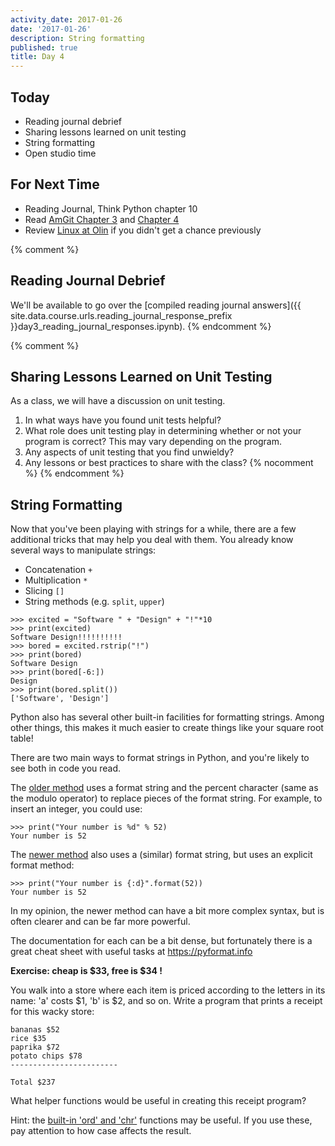 ```yaml
---
activity_date: 2017-01-26
date: '2017-01-26'
description: String formatting
published: true
title: Day 4
---
```


## Today

* Reading journal debrief
* Sharing lessons learned on unit testing
* String formatting
* Open studio time

## For Next Time

* Reading Journal, Think Python chapter 10
* Read [AmGit Chapter 3](https://github.com/AllenDowney/amgit/blob/master/en/03-git-branching/01-chapter3.markdown) and [Chapter 4](https://github.com/AllenDowney/amgit/blob/master/en/04-git-server/01-chapter4.markdown)
* Review [Linux at Olin](https://docs.google.com/viewer?a=v&pid=sites&srcid=ZGVmYXVsdGRvbWFpbnxzZDE1c3ByaW5nfGd4OmMyNzcyOTBjYThlMTM1Mg) if you didn't get a chance previously

{% comment %}
## Reading Journal Debrief

We'll be available to go over the
[compiled reading journal answers]({{ site.data.course.urls.reading_journal_response_prefix }}day3_reading_journal_responses.ipynb).
{% endcomment %}


{% comment %}
## Sharing Lessons Learned on Unit Testing

As a class, we will have a discussion on unit testing.

1. In what ways have you found unit tests helpful?
2. What role does unit testing play in determining whether or not your program is correct? This may vary depending on the program.
3. Any aspects of unit testing that you find unwieldy?
4. Any lessons or best practices to share with the class?
{% nocomment %}
{% endcomment %}


## String Formatting

Now that you've been playing with strings for a while, there are a few
additional tricks that may help you deal with them. You already know several
ways to manipulate strings:

* Concatenation `+`
* Multiplication `*`
* Slicing `[]`
* String methods (e.g. `split`, `upper`)

```
>>> excited = "Software " + "Design" + "!"*10
>>> print(excited)
Software Design!!!!!!!!!!
>>> bored = excited.rstrip("!")
>>> print(bored)
Software Design
>>> print(bored[-6:])
Design
>>> print(bored.split())
['Software', 'Design']
```

Python also has several other built-in facilities for formatting strings.
Among other things, this makes it much easier to create things like your
square root table!

There are two main ways to format strings in Python, and you're likely to see
both in code you read.

The [older method](https://docs.python.org/2/library/stdtypes.html#string-formatting) uses a format string and the percent character (same as the modulo
operator) to replace pieces of the format string. For example, to insert an
integer, you could use:

```
>>> print("Your number is %d" % 52)
Your number is 52
```

The [newer method](https://docs.python.org/2/library/string.html#format-string-syntax) also uses a (similar) format string, but uses an explicit
format method:

```
>>> print("Your number is {:d}".format(52))
Your number is 52
```

In my opinion, the newer method can have a bit more complex syntax, but is
often clearer and can be far more powerful.

The documentation for each can be a bit dense, but fortunately there is a
great cheat sheet with useful tasks at <https://pyformat.info>


**Exercise: cheap is $33, free is $34 !**

You walk into a store where each item is priced according to the letters in
its name: 'a' costs $1, 'b' is $2, and so on. Write a program that prints a
receipt for this wacky store:

```
bananas $52
rice $35
paprika $72
potato chips $78
------------------------

Total $237
```

What helper functions would be useful in creating this receipt program?

Hint: the [built-in 'ord' and
'chr'](https://docs.python.org/3/library/functions.html) functions may be
useful. If you use these, pay attention to how case affects the result.
